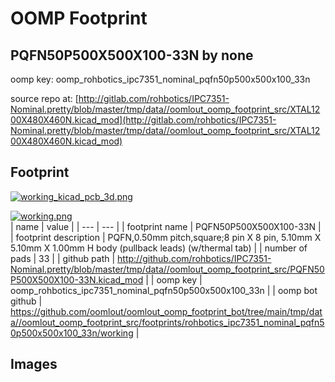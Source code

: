 # OOMP Footprint  
## PQFN50P500X500X100-33N  by none  
  
oomp key: oomp_rohbotics_ipc7351_nominal_pqfn50p500x500x100_33n  
  
source repo at: [http://gitlab.com/rohbotics/IPC7351-Nominal.pretty/blob/master/tmp/data//oomlout_oomp_footprint_src/XTAL1200X480X460N.kicad_mod](http://gitlab.com/rohbotics/IPC7351-Nominal.pretty/blob/master/tmp/data//oomlout_oomp_footprint_src/XTAL1200X480X460N.kicad_mod)  
## Footprint  
  
[![working_kicad_pcb_3d.png](working_kicad_pcb_3d_600.png)](working_kicad_pcb_3d.png)  
  
[![working.png](working_600.png)](working.png)  
| name | value | 
| --- | --- | 
| footprint name | PQFN50P500X500X100-33N | 
| footprint description | PQFN,0.50mm pitch,square;8 pin X 8 pin, 5.10mm X 5.10mm X 1.00mm H body (pullback leads) (w/thermal tab) | 
| number of pads | 33 | 
| github path | http://github.com/rohbotics/IPC7351-Nominal.pretty/blob/master/tmp/data//oomlout_oomp_footprint_src/PQFN50P500X500X100-33N.kicad_mod | 
| oomp key | oomp_rohbotics_ipc7351_nominal_pqfn50p500x500x100_33n | 
| oomp bot github | https://github.com/oomlout/oomlout_oomp_footprint_bot/tree/main/tmp/data//oomlout_oomp_footprint_src/footprints/rohbotics_ipc7351_nominal_pqfn50p500x500x100_33n/working | 
## Images  
